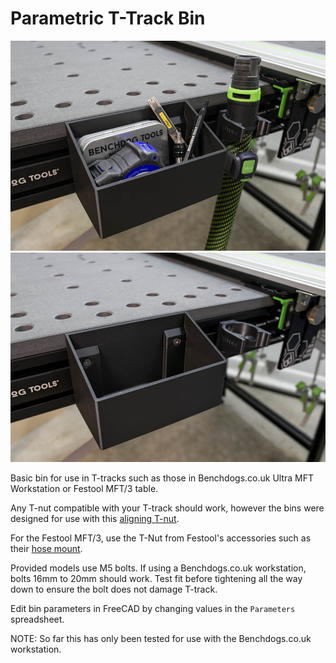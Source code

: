 # Parametric T-Track Bin

![Bin Full](images/bin-full.jpg)
![Bin Empty](images/bin-empty.jpg)

Basic bin for use in T-tracks such as those in Benchdogs.co.uk Ultra MFT
Workstation or Festool MFT/3 table.

Any T-nut compatible with your T-track should work, however the bins were
designed for use with this [aligning T-nut](
https://github.com/nickewing/Benchdogs-Ultra-MFT-Workstation-T-Nuts).

For the Festool MFT/3, use the T-Nut from Festool's accessories such as their
[hose mount](
https://www.printables.com/model/806346-festool-d27-d36-suction-hose-holder).

Provided models use M5 bolts.  If using a Benchdogs.co.uk workstation, bolts
16mm to 20mm should work.  Test fit before tightening all the way down to
ensure the bolt does not damage T-track.

Edit bin parameters in FreeCAD by changing values in the `Parameters`
spreadsheet.

NOTE: So far this has only been tested for use with the Benchdogs.co.uk
workstation.
